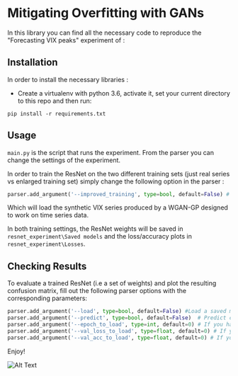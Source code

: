 ﻿

# Mitigating Overfitting with GANs

In this library you can find all the necessary code to reproduce the "Forecasting VIX peaks" experiment of :


## Installation

In order to install the necessary libraries : 

- Create a virtualenv with python 3.6, activate it, set your current directory to this repo and then run:
```
pip install -r requirements.txt
```

## Usage

 ``main.py``  is the script that runs the experiment. From the parser you can change the settings of the experiment.
 
In order to train the ResNet on the two different training sets (just real series vs enlarged training set) simply change the following option in the parser : 
```python
parser.add_argument('--improved_training', type=bool, default=False) # Enlarge the training set with synthetic series
``` 
Which will load the synthetic VIX series produced by a  WGAN-GP designed to work on time series data.

In both training settings, the ResNet weights will be saved in ``resnet_experiment\Saved models`` and the loss/accuracy plots in ``resnet_experiment\Losses``. 

## Checking Results

To evaluate a trained ResNet (i.e a set of weights) and plot the resulting confusion matrix, fill out the following parser options with the corresponding parameters: 
```python
parser.add_argument('--load', type=bool, default=False) #Load a saved model or start training from scratch  
parser.add_argument('--predict', type=bool, default=False)  # Predict classes on an out-of-sample dataset (change x_test_data accordingly) and plot the confusion matrix  
parser.add_argument('--epoch_to_load', type=int, default=0) # If you have a saved model,change the default to the epochs of the trained model   
parser.add_argument('--val_loss_to_load', type=float, default=0) # If you have a saved model,change the default to your val_loss  
parser.add_argument('--val_acc_to_load', type=float, default=0) # If you have a saved model,change the default to your val_acc
``` 

Enjoy!

![Alt Text](https://media.giphy.com/media/TKG7SiiN7lauE1aXHH/giphy.gif)

